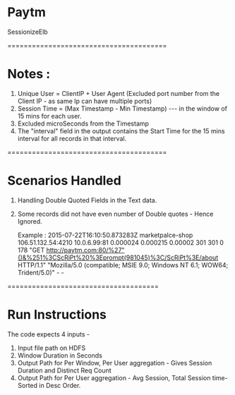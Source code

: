 # Paytm
SessionizeElb

=======================================

# Notes  :
1. Unique User = ClientIP + User Agent (Excluded port number from the Client IP - as same Ip can have multiple ports)
2. Session Time = (Max Timestamp - Min Timestamp) --- in the window of 15 mins for each user.
3. Excluded microSeconds from the Timestamp
4. The "interval" field in the output contains the Start Time for the 15 mins interval for all records in that interval.

=======================================

# Scenarios Handled

1. Handling Double Quoted Fields in the Text data.

2. Some records did not have even number of Double quotes - Hence Ignored.
 
   Example : 2015-07-22T16:10:50.873283Z marketpalce-shop 106.51.132.54:4210 10.0.6.99:81 0.000024 0.000215 0.00002 301 301 0 178 "GET http://paytm.com:80/%27"()&%251%3CScRiPt%20%3Eprompt(981045)%3C/ScRiPt%3E/about HTTP/1.1" "Mozilla/5.0 (compatible; MSIE 9.0; Windows NT 6.1; WOW64; Trident/5.0)" - -

=====================================
# Run Instructions

The code expects 4 inputs - 
1. Input file path on HDFS
2. Window Duration in Seconds
3. Output Path for Per Window, Per User aggregation - Gives Session Duration and Distinct Req Count
4. Output Path for Per User aggregation - Avg Session, Total Session time- Sorted in Desc Order.